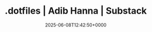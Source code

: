 ---
title: .dotfiles | Adib Hanna | Substack
slug: 20250608T124250
date: 2025-06-08T12:42:50+0000
params:
  url: https://dotfiles.substack.com/
tags:
- rss
- dotfiles
- config
- to-read
---